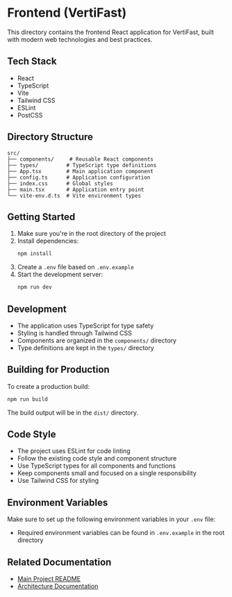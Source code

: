 # Frontend (VertiFast)

This directory contains the frontend React application for VertiFast, built with modern web technologies and best practices.

## Tech Stack

- React
- TypeScript
- Vite
- Tailwind CSS
- ESLint
- PostCSS

## Directory Structure

```
src/
├── components/     # Reusable React components
├── types/         # TypeScript type definitions
├── App.tsx        # Main application component
├── config.ts      # Application configuration
├── index.css      # Global styles
├── main.tsx       # Application entry point
└── vite-env.d.ts  # Vite environment types
```

## Getting Started

1. Make sure you're in the root directory of the project
2. Install dependencies:
   ```bash
   npm install
   ```
3. Create a `.env` file based on `.env.example`
4. Start the development server:
   ```bash
   npm run dev
   ```

## Development

- The application uses TypeScript for type safety
- Styling is handled through Tailwind CSS
- Components are organized in the `components/` directory
- Type definitions are kept in the `types/` directory

## Building for Production

To create a production build:

```bash
npm run build
```

The build output will be in the `dist/` directory.

## Code Style

- The project uses ESLint for code linting
- Follow the existing code style and component structure
- Use TypeScript types for all components and functions
- Keep components small and focused on a single responsibility
- Use Tailwind CSS for styling

## Environment Variables

Make sure to set up the following environment variables in your `.env` file:

- Required environment variables can be found in `.env.example` in the root directory

## Related Documentation

- [Main Project README](../README.md)
- [Architecture Documentation](../ARCHITECTURE.md)
